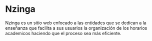 # Nzinga
Nzinga es un sitio web enfocado a las entidades que se dedican a la enseñanza que facilita a sus usuarios la organización de los horarios academicos haciendo que el proceso sea más eficiente.
